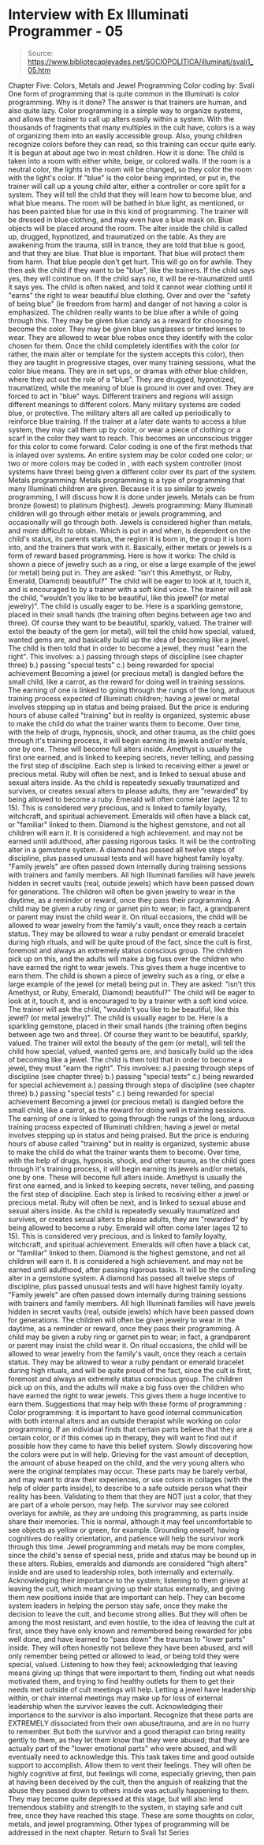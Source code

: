 # Interview with Ex Illuminati Programmer - 05

> Source: https://www.bibliotecapleyades.net/SOCIOPOLITICA/illuminati/svali1_05.htm

Chapter Five: Colors, Metals and Jewel Programming Color coding
by: Svali One form of programming that is quite common in the Illuminati is color programming. Why is it done? The answer is that trainers are human, and also quite lazy. Color programming is a simple way to organize systems, and allows the trainer to call up alters easily within a system. With the thousands of fragments that many multiples in the cult have, colors is a way of organizing them into an easily accessible group. Also, young children recognize colors before they can read, so this training can occur quite early. It is begun at about age two in most children. How it is done:
The child is taken into a room with either white, beige, or colored walls. If the room is a neutral color, the lights in the room will be changed, so they color the room with the light's color. If "blue" is the color being imprinted, or put in, the trainer will call up a young child alter, either a controller or core split for a system. They will tell the child that they will learn how to become blue, and what blue means. The room will be bathed in blue light, as mentioned, or has been painted blue for use in this kind of programming. The trainer will be dressed in blue clothing, and may even have a blue mask on. Blue objects will be placed around the room. The alter inside the child is called up, drugged, hypnotized, and traumatized on the table. As they are awakening from the trauma, still in trance, they are told that blue is good, and that they are blue. That blue is important. That blue will protect them from harm. That blue people don't get hurt. This will go on for awhile. They then ask the child if they want to be "blue", like the trainers. If the child says yes, they will continue on. If the child says no, it will be re-traumatized until it says yes. The child is often naked, and told it cannot wear clothing until it "earns" the right to wear beautiful blue clothing. Over and over the "safety of being blue" (ie freedom from harm) and danger of not having a color is emphasized. The children really wants to be blue after a while of going through this. They may be given blue candy as a reward for choosing to become the color. They may be given blue sunglasses or tinted lenses to wear. They are allowed to wear blue robes once they identify with the color chosen for them. Once the child completely identifies with the color (or rather, the main alter or template for the system accepts this color), then they are taught in progressive stages, over many training sessions, what the color blue means. They are in set ups, or dramas with other blue children, where they act out the role of a "blue". They are drugged, hypnotized, traumatized, while the meaning of blue is ground in over and over. They are forced to act in "blue" ways. Different trainers and regions will assign different meanings to different colors. Many military systems are coded blue, or protective. The military alters all are called up periodically to reinforce blue training. If the trainer at a later date wants to access a blue system, they may call them up by color, or wear a piece of clothing or a scarf in the color they want to reach. This becomes an unconscious trigger for this color to come forward. Color coding is one of the first methods that is inlayed over systems. An entire system may be color coded one color; or two or more colors may be coded in , with each system controller (most systems have three) being given a different color over its part of the system.
Metals programming:
Metals programming is a type of programming that many Illuminati children are given. Because it is so similar to jewels programming, I will discuss how it is done under jewels. Metals can be from bronze (lowest) to platinum (highest).
Jewels programming:
Many Illuminati children will go through either metals or jewels programming, and occasionally will go through both. Jewels is considered higher than metals, and more difficult to obtain. Which is put in and when, is dependent on the child's status, its parents status, the region it is born in, the group it is born into, and the trainers that work with it.
Basically, either metals or jewels is a form of reward based programming. Here is how it works:
The child is shown a piece of jewelry such as a ring, or else a large example of the jewel (or metal) being put in. They are asked: "isn't this Amethyst, or Ruby, Emerald, Diamond) beautiful?" The child will be eager to look at it, touch it, and is encouraged to by a trainer with a soft kind voice. The trainer will ask the child, "wouldn't you like to be beautiful, like this jewel? (or metal jewelry)". The child is usually eager to be. Here is a sparkling gemstone, placed in their small hands (the training often begins between age two and three). Of course they want to be beautiful, sparkly, valued. The trainer will extol the beauty of the gem (or metal), will tell the child how special, valued, wanted gems are, and basically build up the idea of becoming like a jewel. The child is then told that in order to become a jewel, they must "earn the right". This involves: a.) passing through steps of discipline (see chapter three) b.) passing "special tests" c.) being rewarded for special achievement Becoming a jewel (or precious metal) is dangled before the small child, like a carrot, as the reward for doing well in training sessions. The earning of one is linked to going through the rungs of the long, arduous training process expected of Illuminati children; having a jewel or metal involves stepping up in status and being praised. But the price is enduring hours of abuse called "training" but in reality is organized, systemic abuse to make the child do what the trainer wants them to become. Over time, with the help of drugs, hypnosis, shock, and other trauma, as the child goes through it's training process, it will begin earning its jewels and/or metals, one by one. These will become full alters inside. Amethyst is usually the first one earned, and is linked to keeping secrets, never telling, and passing the first step of discipline. Each step is linked to receiving either a jewel or precious metal. Ruby will often be next, and is linked to sexual abuse and sexual alters inside. As the child is repeatedly sexually traumatized and survives, or creates sexual alters to please adults, they are "rewarded" by being allowed to become a ruby. Emerald will often come later (ages 12 to 15). This is considered very precious, and is linked to family loyalty, witchcraft, and spiritual achievement. Emeralds will often have a black cat, or "familiar" linked to them. Diamond is the highest gemstone, and not all children will earn it. It is considered a high achievement. and may not be earned until adulthood, after passing rigorous tasks. It will be the controlling alter in a gemstone system. A diamond has passed all twelve steps of discipline, plus passed unusual tests and will have highest family loyalty. "Family jewels" are often passed down internally during training sessions with trainers and family members. All high Illuminati families will have jewels hidden in secret vaults (real, outside jewels) which have been passed down for generations. The children will often be given jewelry to wear in the daytime, as a reminder or reward, once they pass their programming. A child may be given a ruby ring or garnet pin to wear; in fact, a grandparent or parent may insist the child wear it. On ritual occasions, the child will be allowed to wear jewelry from the family's vault, once they reach a certain status. They may be allowed to wear a ruby pendant or emerald bracelet during high rituals, and will be quite proud of the fact, since the cult is first, foremost and always an extremely status conscious group. The children pick up on this, and the adults will make a big fuss over the children who have earned the right to wear jewels. This gives them a huge incentive to earn them.
The child is shown a piece of jewelry such as a ring, or else a large example of the jewel (or metal) being put in. They are asked: "isn't this Amethyst, or Ruby, Emerald, Diamond) beautiful?" The child will be eager to look at it, touch it, and is encouraged to by a trainer with a soft kind voice. The trainer will ask the child, "wouldn't you like to be beautiful, like this jewel? (or metal jewelry)". The child is usually eager to be. Here is a sparkling gemstone, placed in their small hands (the training often begins between age two and three). Of course they want to be beautiful, sparkly, valued. The trainer will extol the beauty of the gem (or metal), will tell the child how special, valued, wanted gems are, and basically build up the idea of becoming like a jewel. The child is then told that in order to become a jewel, they must "earn the right". This involves:
a.) passing through steps of discipline (see chapter three) b.) passing "special tests" c.) being rewarded for special achievement
a.) passing through steps of discipline (see chapter three)
b.) passing "special tests"
c.) being rewarded for special achievement
Becoming a jewel (or precious metal) is dangled before the small child, like a carrot, as the reward for doing well in training sessions. The earning of one is linked to going through the rungs of the long, arduous training process expected of Illuminati children; having a jewel or metal involves stepping up in status and being praised. But the price is enduring hours of abuse called "training" but in reality is organized, systemic abuse to make the child do what the trainer wants them to become. Over time, with the help of drugs, hypnosis, shock, and other trauma, as the child goes through it's training process, it will begin earning its jewels and/or metals, one by one. These will become full alters inside.
Amethyst is usually the first one earned, and is linked to keeping secrets, never telling, and passing the first step of discipline. Each step is linked to receiving either a jewel or precious metal. Ruby will often be next, and is linked to sexual abuse and sexual alters inside. As the child is repeatedly sexually traumatized and survives, or creates sexual alters to please adults, they are "rewarded" by being allowed to become a ruby. Emerald will often come later (ages 12 to 15). This is considered very precious, and is linked to family loyalty, witchcraft, and spiritual achievement. Emeralds will often have a black cat, or "familiar" linked to them. Diamond is the highest gemstone, and not all children will earn it. It is considered a high achievement. and may not be earned until adulthood, after passing rigorous tasks. It will be the controlling alter in a gemstone system. A diamond has passed all twelve steps of discipline, plus passed unusual tests and will have highest family loyalty. "Family jewels" are often passed down internally during training sessions with trainers and family members. All high Illuminati families will have jewels hidden in secret vaults (real, outside jewels) which have been passed down for generations.
The children will often be given jewelry to wear in the daytime, as a reminder or reward, once they pass their programming. A child may be given a ruby ring or garnet pin to wear; in fact, a grandparent or parent may insist the child wear it. On ritual occasions, the child will be allowed to wear jewelry from the family's vault, once they reach a certain status. They may be allowed to wear a ruby pendant or emerald bracelet during high rituals, and will be quite proud of the fact, since the cult is first, foremost and always an extremely status conscious group. The children pick up on this, and the adults will make a big fuss over the children who have earned the right to wear jewels. This gives them a huge incentive to earn them.
Suggestions that may help with these forms of programming :
Color programming: it is important to have good internal communication with both internal alters and an outside therapist while working on color programming. If an individual finds that certain parts believe that they are a certain color, or if this comes up in therapy, they will want to find out if possible how they came to have this belief system. Slowly discovering how the colors were put in will help. Grieving for the vast amount of deception, the amount of abuse heaped on the child, and the very young alters who were the original templates may occur. These parts may be barely verbal, and may want to draw their experiences, or use colors in collages (with the help of older parts inside), to describe to a safe outside person what their reality has been. Validating to them that they are NOT just a color, that they are part of a whole person, may help. The survivor may see colored overlays for awhile, as they are undoing this programming, as parts inside share their memories. This is normal, although it may feel uncomfortable to see objects as yellow or green, for example. Grounding oneself, having cognitives do reality orientation, and patience will help the survivor work through this time. Jewel programming and metals may be more complex, since the child's sense of special ness, pride and status may be bound up in these alters. Rubies, emeralds and diamonds are considered "high alters" inside and are used to leadership roles, both internally and externally. Acknowledging their importance to the system; listening to them grieve at leaving the cult, which meant giving up their status externally, and giving them new positions inside that are important can help. They can become system leaders in helping the person stay safe, once they make the decision to leave the cult, and become strong allies. But they will often be among the most resistant, and even hostile, to the idea of leaving the cult at first, since they have only known and remembered being rewarded for jobs well done, and have learned to "pass down" the traumas to "lower parts" inside. They will often honestly not believe they have been abused, and will only remember being petted or allowed to lead, or being told they were special, valued. Listening to how they feel; acknowledging that leaving means giving up things that were important to them, finding out what needs motivated them, and trying to find healthy outlets for them to get their needs met outside of cult meetings will help. Letting a jewel have leadership within, or chair internal meetings may make up for loss of external leadership when the survivor leaves the cult.
Acknowledging their importance to the survivor is also important.
Recognize that these parts are EXTREMELY dissociated from their own abuse/trauma, and are in no hurry to remember. But both the survivor and a good therapist can bring reality gently to them, as they let them know that they were abused; that they are actually part of the "lower emotional parts" who were abused, and will eventually need to acknowledge this. This task takes time and good outside support to accomplish. Allow them to vent their feelings. They will often be highly cognitive at first, but feelings will come, especially grieving, then pain at having been deceived by the cult, then the anguish of realizing that the abuse they passed down to others inside was actually happening to them. They may become quite depressed at this stage, but will also lend tremendous stability and strength to the system, in staying safe and cult free, once they have reached this stage. These are some thoughts on color, metals, and jewel programming. Other types of programming will be addressed in the next chapter.
Return to Svali 1st Series
